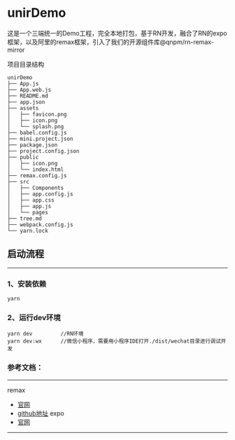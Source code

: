 
# unirDemo
这是一个三端统一的Demo工程，完全本地打包，基于RN开发，融合了RN的expo框架，以及阿里的remax框架，引入了我们的开源组件库@qnpm/rn-remax-mirror

项目目录结构
```
unirDemo
├── App.js
├── App.web.js
├── README.md
├── app.json
├── assets
│   ├── favicon.png
│   ├── icon.png
│   └── splash.png
├── babel.config.js
├── mini.project.json
├── package.json
├── project.config.json
├── public
│   ├── icon.png
│   └── index.html
├── remax.config.js
├── src
│   ├── Components
│   ├── app.config.js
│   ├── app.css
│   ├── app.js
│   └── pages
├── tree.md
├── webpack.config.js
└── yarn.lock

```

## 启动流程

---
### 1、安装依赖
```
yarn
```
### 2、运行dev环境
```
yarn dev         //RN环境
yarn dev:wx      //微信小程序，需要用小程序IDE打开./dist/wechat目录进行调试开发  
```
### 参考文档：

---
remax  
- [官网](https://remaxjs.org/)
- [github地址](https://github.com/remaxjs/remax)
expo
- [官网](https://docs.expo.io/)
---
